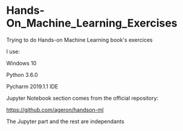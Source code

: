 # Hands-On_Machine_Learning_Exercises

Trying to do Hands-on Machine Learning book's exercices

I use:

Windows 10

Python 3.6.0

Pycharm 2019.1.1 IDE

Jupyter Notebook section comes from the official repository:

https://github.com/ageron/handson-ml

The Jupyter part and the rest are independants